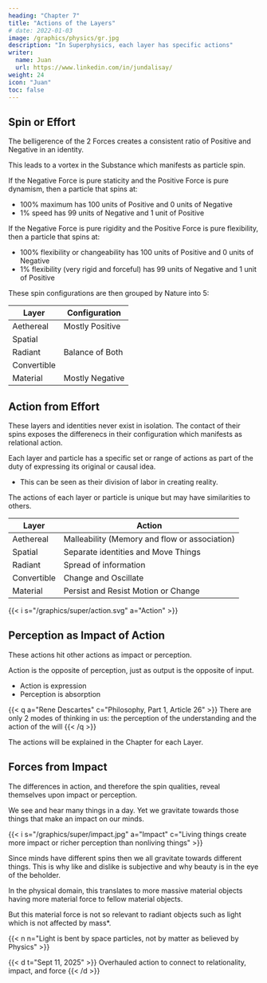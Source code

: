 ```yaml
---
heading: "Chapter 7"
title: "Actions of the Layers"
# date: 2022-01-03
image: /graphics/physics/gr.jpg
description: "In Superphysics, each layer has specific actions"
writer:
  name: Juan
  url: https://www.linkedin.com/in/jundalisay/
weight: 24
icon: "Juan"
toc: false
---
```



## Spin or Effort

The belligerence of the 2 Forces creates a consistent ratio of Positive and Negative in an identity. 

This leads to a vortex in the Substance which manifests as particle spin.

If the Negative Force is pure staticity and the Positive Force is pure dynamism, then a particle that spins at:
- 100% maximum has 100 units of Positive and 0 units of Negative
- 1% speed has 99 units of Negative and 1 unit of Positive   

If the Negative Force is pure rigidity and the Positive Force is pure flexibility, then a particle that spins at:
- 100% flexibility or changeability has 100 units of Positive and 0 units of Negative
- 1% flexibility (very rigid and forceful) has 99 units of Negative and 1 unit of Positive   

These spin configurations are then grouped by Nature into 5:

Layer | Configuration
--- | ---
Aethereal | Mostly Positive
Spatial |
Radiant | Balance of Both
Convertible |
Material | Mostly Negative



## Action from Effort

These layers and identities never exist in isolation. The contact of their spins exposes the differenecs in their configuration which manifests as relational action. 

Each layer and particle has a specific set or range of actions as part of the duty of expressing its original or causal idea. 
- This can be seen as their division of labor in creating reality. 

The actions of each layer or particle is unique but may have similarities to others.

Layer | Action
--- | ---
Aethereal | Malleability (Memory and flow or association)
Spatial | Separate identities and Move Things
Radiant | Spread of information
Convertible | Change and Oscillate
Material | Persist and Resist Motion or Change



{{< i s="/graphics/super/action.svg" a="Action" >}}

## Perception as Impact of Action

These actions hit other actions as impact or perception. 

Action is the opposite of perception, just as output is the opposite of input. 
- Action is expression
- Perception is absorption

{{< q a="Rene Descartes" c="Philosophy, Part 1, Article 26" >}}
There are only 2 modes of thinking in us: the perception of the understanding and the action of the will
{{< /q >}}


<!-- Layer | Actions
--- | ---
Aether | , expansion, attraction/repulsion
Spatial | splitting and isolation of perceptions, force
Radiant | ionformation-carrier, spread (invariance), entanglement, motion (straight-line, bouncing, bending, stopping or polarization)
Convertible | change, instability
Material | stability, contraction -->

The actions will be explained in the Chapter for each Layer.


## Forces from Impact

The differences in action, and therefore the spin qualities, reveal themselves upon impact or perception. 

We see and hear many things in a day. Yet we gravitate towards those things that make an impact on our minds. 

{{< i s="/graphics/super/impact.jpg" a="Impact" c="Living things create more impact or richer perception than nonliving things" >}}

Since minds have different spins then we all gravitate towards different things. This is why like and dislike is subjective and why beauty is in the eye of the beholder.  

In the physical domain, this translates to more massive material objects having more material force to fellow material objects. 

But this material force is not so relevant to radiant objects such as light which is not affected by mass*. 

{{< n n="Light is bent by space particles, not by matter as believed by Physics" >}}



{{< d t="Sept 11, 2025" >}}
Overhauled action to connect to relationality, impact, and force
{{< /d >}}
